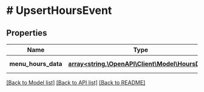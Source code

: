 # # UpsertHoursEvent

## Properties

Name | Type | Description | Notes
------------ | ------------- | ------------- | -------------
**menu_hours_data** | [**array<string,\OpenAPI\Client\Model\HoursData>**](HoursData.md) | Menu IDs to Hours |

[[Back to Model list]](../../README.md#models) [[Back to API list]](../../README.md#endpoints) [[Back to README]](../../README.md)
